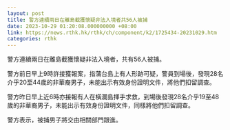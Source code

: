 ```yaml
---
layout: post
title: 警方連續兩日在離島截獲懷疑非法入境者共56人被捕
date: 2023-10-29 01:20:08.000000000 +08:00
link: https://news.rthk.hk/rthk/ch/component/k2/1725434-20231029.htm
categories: rthk
---
```


警方連續兩日在離島截獲懷疑非法入境者，共有56人被捕。

警方前日早上9時許接獲報案，指蒲台島上有人形跡可疑，警員到場後，發現28名介乎20至44歲的非華裔男子，未能出示有效身份證明文件，將他們扣留調查。

警方昨日早上近6時亦接報有人在橫瀾島揮手求救，到場後發現28名介乎19至48歲的非華裔男子，未能出示有效身份證明文件，同樣將他們扣留調查。

警方表示，被捕男子將交由相關部門跟進。
